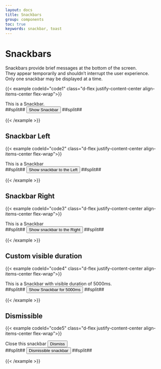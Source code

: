 ```yaml
---
layout: docs
title: Snackbars
group: components
toc: true
keywords: snackbar, toast
---
```


# Snackbars

<p class="fs-4 ms-0 mb-4 text-secondary">
  Snackbars provide brief messages at the bottom of the screen.<br>
  They appear temporarily and shouldn’t interrupt the user experience.<br>
  Only one snackbar may be displayed at a time.
</p>

{{< example codeId="code1" class="d-flex justify-content-center align-items-center flex-wrap">}}

<!-- Snackbar -->
<div class="snackbar" id="default-snackbar">This is a Snackbar.</div>
##split##
<!-- Button to trigger a Snackbar -->
<button type="button" class="btn btn-indigo" id="show-snackbar">Show Snackbar</button>
##split##
<script>
document.querySelector('#show-snackbar').addEventListener('click', function () {
  new materialstyle.Snackbar(document.querySelector('#default-snackbar'));
});
</script>

{{< /example >}}

## Snackbar Left
{{< example codeId="code2" class="d-flex justify-content-center align-items-center flex-wrap">}}

<!-- Snackbar -->
<div class="snackbar snackbar-left" id="snackbar-left-example">This is a Snackbar</div>
##split##
<!-- Button to trigger a Snackbar -->
<button type="button" class="btn btn-indigo" id="show-snackbar-left">Show snackbar to the Left</button>
##split##
<script>
document.querySelector('#show-snackbar-left').addEventListener('click', function () {
  new materialstyle.Snackbar(document.querySelector('#snackbar-left-example'));
});
</script>

{{< /example >}}

## Snackbar Right
{{< example codeId="code3" class="d-flex justify-content-center align-items-center flex-wrap">}}

<!-- Snackbar -->
<div class="snackbar snackbar-right" id="snackbar-right-example">This is a Snackbar</div>
##split##
<!-- Button to trigger a Snackbar -->
<button type="button" class="btn btn-indigo" id="show-snackbar-right">Show snackbar to the Right</button>
##split##
<script>
document.querySelector('#show-snackbar-right').addEventListener('click', function () {
  new materialstyle.Snackbar(document.querySelector('#snackbar-right-example'));
});
</script>
        
{{< /example >}}

## Custom visible duration
{{< example codeId="code4" class="d-flex justify-content-center align-items-center flex-wrap">}}

<!-- Snackbar -->
<div class="snackbar" id="snackbar-5000">This is a Snackbar with visible duration of 5000ms.</div>
##split##
<!-- Button to trigger a Snackbar -->
<button type="button" class="btn btn-indigo" id="show-snackbar-5000">Show Snackbar for 5000ms</button>
##split##
<script>
document.querySelector('#show-snackbar-5000').addEventListener('click', function () {
  new materialstyle.Snackbar(document.querySelector('#snackbar-5000'), {
    'visibleDuration': 5000
  });
});
</script>

{{< /example >}}

## Dismissible
{{< example codeId="code5" class="d-flex justify-content-center align-items-center flex-wrap">}}

<!-- Snackbar -->
<div class="snackbar" id="snackbar-close">
  Close this snackbar
  <button type="button" class="btn btn-text-yellow ms-2" data-bs-dismiss="snackbar">
    Dismiss
  </button>
</div>
##split##
<!-- Button to trigger a Snackbar -->
<button type="button" class="btn btn-indigo" id="show-snackbar-dismissible">Dismissible snackbar</button>
##split##
<script>
document.querySelector('#show-snackbar-dismissible').addEventListener('click', function () {
  new materialstyle.Snackbar(document.querySelector('#snackbar-close'), {
    'autoClose': false
  });
});
</script>

{{< /example >}}


